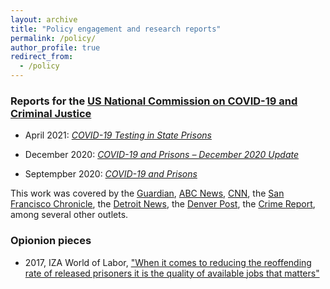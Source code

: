 ```yaml
---
layout: archive
title: "Policy engagement and research reports"
permalink: /policy/
author_profile: true
redirect_from:
  - /policy
---
```



### Reports for the [US National Commission on COVID-19 and Criminal Justice](https://covid19.counciloncj.org/) 

* April 2021: [*COVID-19 Testing in State Prisons*](https://covid19.counciloncj.org/2021/04/01/covid-19-testing-in-state-prisons/)

* December 2020: [*COVID-19 and Prisons – December 2020 Update*](https://covid19.counciloncj.org/2020/12/06/impact-report-covid-19-and-prisons/)

* Septempber 2020: [*COVID-19 and Prisons*](https://covid19.counciloncj.org/2020/09/02/covid-19-and-prisons/)

This work was covered by the [Guardian](https://www.theguardian.com/us-news/2021/feb/09/us-jails-prisons-covid-vaccines), [ABC News](https://abcnews.go.com/Health/state-prisoners-tested-positive-covid-19-report/story?id=76810268), [CNN](https://www.cnn.com/2020/09/02/us/prison-coronavirus-clusters-report/index.html), the [San Francisco Chronicle](https://www.sfchronicle.com/news/article/Death-rate-from-COVID-19-in-prisons-twice-rate-of-15538354.php), the [Detroit News](https://www.detroitnews.com/story/news/local/michigan/2021/04/01/michigan-prisons-covid-19-testing-inmate-deaths/4834926001/), the [Denver Post](https://www.denverpost.com/2021/04/15/colorado-covid-testing-prison-deaths/), the [Crime Report](https://thecrimereport.org/2021/04/01/covid-infections-soared-in-prisons-where-testing-was-limited-report/), among several other outlets. 

### Opionion pieces

* 2017, IZA World of Labor, ["When it comes to reducing the reoffending rate of released prisoners it is the quality of available jobs that matters"](https://wol.iza.org/press-releases/do-post-prison-job-opportunities-reduce-recidivism)

